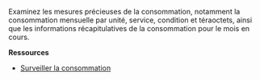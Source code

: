 Examinez les mesures précieuses de la consommation, notamment la consommation mensuelle par unité, service, condition et téraoctets, ainsi que les informations récapitulatives de la consommation pour le mois en cours.

**Ressources**

-   [Surveiller la consommation](https://docs.teradata.com/search/all?query=%2522monitoring+consumption%2522&filters=ft%253Apublication_title~%2522Teradata+Vantage%25E2%2584%25A2+on+AWS+Getting+Started+Guide%2522_%2522Teradata+Vantage%25E2%2584%25A2+on+Azure+Getting+Started+Guide%2522&content-lang=)
